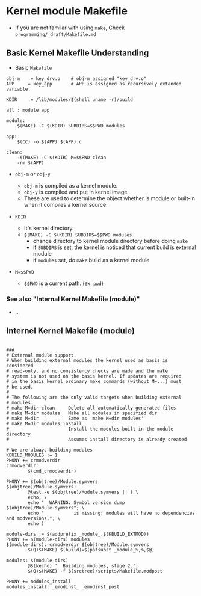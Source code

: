# Kernel module Makefile

* If you are not familar with using `make`, Check `programming/_draft/Makefile.md`


## Basic Kernel Makefile Understanding


* Basic `Makefile`

```make
obj-m   := key_drv.o    # obj-m assigned "key_drv.o"
APP     = key_app       # APP is assigned as recursively extanded variable.

KDIR    := /lib/modules/$(shell uname -r)/build

all : module app

module:
    $(MAKE) -C $(KDIR) SUBDIRS=$$PWD modules

app:
    $(CC) -o $(APP) $(APP).c

clean:
    -$(MAKE) -C $(KDIR) M=$$PWD clean
    -rm $(APP)
```

* `obj-m` or `obj-y`
    * `obj-m` is compiled as a kernel module.
    * `obj-y` is compiled and put in kernel image
    * These are used to determine the object whether is module or built-in
      when it compiles a kernel source.
* `KDIR`
    * It's kernel directory.
    * `$(MAKE) -C $(KDIR) SUBDIRS=$$PWD modules`
        * change directory to kernel module directory before doing `make`
        * if `SUBDIRS` is set, the kernel is noticed that current build is external module
        * if `modules` set, do `make` build as a kernel module

* `M=$$PWD`
    * `$$PWD` is a current path. (ex: `pwd`)


### See also "Internal Kernel Makefile (module)"

* ...

## Internel Kernel Makefile (module)

```make

###
# External module support.
# When building external modules the kernel used as basis is considered
# read-only, and no consistency checks are made and the make
# system is not used on the basis kernel. If updates are required
# in the basis kernel ordinary make commands (without M=...) must
# be used.
#
# The following are the only valid targets when building external
# modules.
# make M=dir clean     Delete all automatically generated files
# make M=dir modules   Make all modules in specified dir
# make M=dir           Same as 'make M=dir modules'
# make M=dir modules_install
#                      Install the modules built in the module directory
#                      Assumes install directory is already created

# We are always building modules
KBUILD_MODULES := 1
PHONY += crmodverdir
crmodverdir:
        $(cmd_crmodverdir)

PHONY += $(objtree)/Module.symvers
$(objtree)/Module.symvers:
        @test -e $(objtree)/Module.symvers || ( \
        echo; \
        echo "  WARNING: Symbol version dump $(objtree)/Module.symvers"; \
        echo "           is missing; modules will have no dependencies and modversions."; \
        echo )

module-dirs := $(addprefix _module_,$(KBUILD_EXTMOD))
PHONY += $(module-dirs) modules
$(module-dirs): crmodverdir $(objtree)/Module.symvers
        $(Q)$(MAKE) $(build)=$(patsubst _module_%,%,$@)

modules: $(module-dirs)
        @$(kecho) '  Building modules, stage 2.';
        $(Q)$(MAKE) -f $(srctree)/scripts/Makefile.modpost

PHONY += modules_install
modules_install: _emodinst_ _emodinst_post
```
